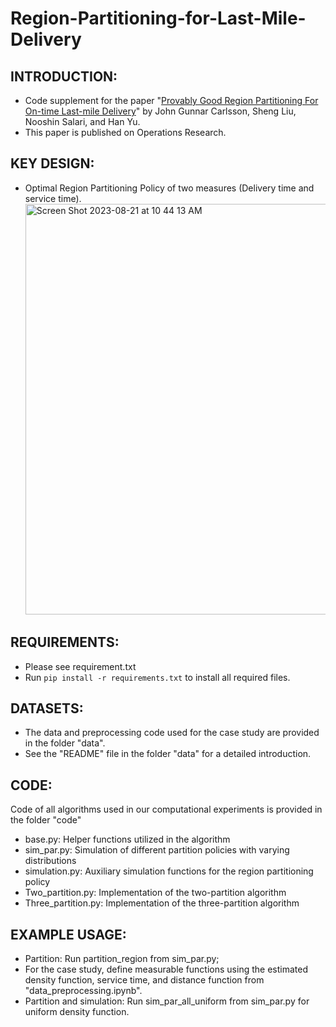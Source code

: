 # Region-Partitioning-for-Last-Mile-Delivery
## INTRODUCTION:
- Code supplement for the paper "[Provably Good Region Partitioning For On-time Last-mile Delivery](https://papers.ssrn.com/sol3/papers.cfm?abstract_id=3915544)" by John Gunnar Carlsson, Sheng Liu, Nooshin Salari, and Han Yu.
- This paper is published on Operations Research.

## KEY DESIGN:
- Optimal Region Partitioning Policy of two measures (Delivery time and service time).
  <img width="657" alt="Screen Shot 2023-08-21 at 10 44 13 AM" src="https://github.com/Hanyu0814/Region-Partitioning-for-Last-Mile-Delivery/assets/42761678/e42bce8f-b108-49f7-b27c-b0c361a4337e">


## REQUIREMENTS:
- Please see requirement.txt
- Run  `pip install -r requirements.txt` to install all required files.

## DATASETS:
- The data and preprocessing code used for the case study are provided in the folder "data". 
- See the "README" file in the folder "data" for a detailed introduction.

## CODE:
Code of all algorithms used in our computational experiments is provided in the folder "code"
- base.py: Helper functions utilized in the algorithm
- sim_par.py: Simulation of different partition policies with varying distributions
- simulation.py: Auxiliary simulation functions for the region partitioning policy
- Two_partition.py: Implementation of the two-partition algorithm
- Three_partition.py: Implementation of the three-partition algorithm


## EXAMPLE USAGE:
- Partition: Run partition_region from sim_par.py;
- For the case study, define measurable functions using the estimated density function, service time, and distance function from "data_preprocessing.ipynb".
- Partition and simulation: Run sim_par_all_uniform from sim_par.py for uniform density function.
